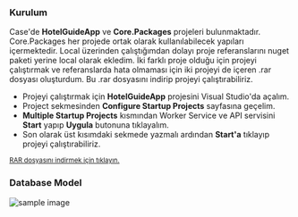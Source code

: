 ### Kurulum
Case'de **HotelGuideApp** ve **Core.Packages** projeleri bulunmaktadır. Core.Packages her projede ortak olarak kullanılabilecek yapıları içermektedir. Local üzerinden çalıştığımdan dolayı proje referanslarını nuget paketi yerine local olarak ekledim. İki farklı proje olduğu için projeyi çalıştırmak ve referanslarda hata olmaması için iki projeyi de içeren .rar dosyası oluşturdum. Bu .rar dosyasını indirip projeyi çalıştırabiliriz. 
- Projeyi çalıştırmak için **HotelGuideApp** projesini Visual Studio'da açalım.
- Project sekmesinden **Configure Startup Projects** sayfasına geçelim.
- **Multiple Startup Projects** kısmından Worker Service ve API servisini **Start** yapıp **Uygula** butonuna tıklayalım.
- Son olarak üst kısımdaki sekmede **<Multiple Startup Projects>** yazmalı ardından **Start'a** tıklayıp projeyi çalıştırabiliriz.

<sup><a href="https://drive.google.com/file/d/1Schrn8JkcyKPZokc77iCGO6S0UsxYJA-/view?usp=sharing:">RAR dosyasını indirmek için tıklayın.</a></sup>

### Database Model

<img src="https://drive.google.com/uc?id=1ybGjJqgfe3zy02VAxjkXuYDJD6B-7PVZ" alt="sample image" />
